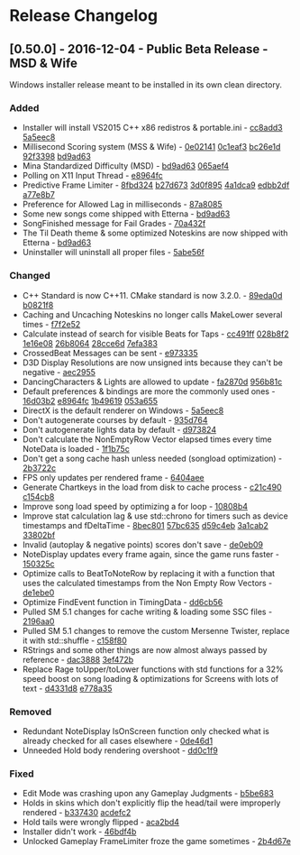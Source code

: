 # Release Changelog


## [0.50.0] - 2016-12-04 - Public Beta Release - MSD & Wife

Windows installer release meant to be installed in its own clean directory.

### Added
- Installer will install VS2015 C++ x86 redistros & portable.ini - [cc8add3](../../commit/cc8add3af0041be3bca33124b2975757fa8fe103) [5a5eec8](../../commit/5a5eec8681705e4d3ecc6b201190b31526fe0808)
- Millisecond Scoring system (MSS & Wife) - [0e02141](../../commit/0e0214155a23570f23bd9a68332dd6f7d30aaf11) [0c1eaf3](../../commit/0c1eaf311c05fcf7e1498f691386df1a505c7aa8) [bc26e1d](../../commit/bc26e1dd2ccda6a317ff9696228676238fe2af7e) [92f3398](../../commit/92f33981e6449141bf07b88bdf5990e11a12ae6f) [bd9ad63](../../commit/bd9ad635bbb65ba6b1b1568d103ec6bb0050f4b0)
- Mina Standardized Difficulty (MSD) - [bd9ad63](../../commit/bd9ad635bbb65ba6b1b1568d103ec6bb0050f4b0) [065aef4](../../commit/065aef43d98e8dcf3738028b3d533e756af159ed)
- Polling on X11 Input Thread - [e8964fc](../../commit/e8964fcb5753ba9734ed978e8950f4a7af31acb9)
- Predictive Frame Limiter - [8fbd324](../../commit/8fbd32486587ae5bfaf7e9386a8ba5c81fb5d45f) [b27d673](../../commit/b27d673159969efbe94ea4a4540c0f5e42886b0c) [3d0f895](../../commit/3d0f8955f419d9dce968aff57d6d588a27e57201) [4a1dca9](../../commit/4a1dca90bd321c25367b2f2ed0957ccb0fe4774b) [edbb2df](../../commit/edbb2df59893a942cd9d76f6935c4e9edd03fda9) [a77e8b7](../../commit/a77e8b7af40aaf12f3f573d77e122ac0c96375dc)
- Preference for Allowed Lag in milliseconds - [87a8085](../../commit/87a80858e21969ea52bcda603503cd29b3876a28)
- Some new songs come shipped with Etterna - [bd9ad63](../../commit/bd9ad635bbb65ba6b1b1568d103ec6bb0050f4b0)
- SongFinished message for Fail Grades - [70a432f](../../commit/70a432f58be30ff2a02d786d6141dc8d038f5766)
- The Til Death theme & some optimized Noteskins are now shipped with Etterna - [bd9ad63](../../commit/bd9ad635bbb65ba6b1b1568d103ec6bb0050f4b0)
- Uninstaller will uninstall all proper files - [5abe56f](../../commit/5abe56f64b7d07328f23aae5f1e61bbdce535fe3)
### Changed
- C++ Standard is now C++11. CMake standard is now 3.2.0. - [89eda0d](../../commit/89eda0d5c1d5efbf13bc8f8e447565a093dacce1) [b0821f8](../../commit/b0821f858c328c4f4793ce8b2a3d7b8a8bd23839)
- Caching and Uncaching Noteskins no longer calls MakeLower several times - [f7f2e52](../../commit/f7f2e52a1a2c605cbf96bbfea9ce5d25010ae11e)
- Calculate instead of search for visible Beats for Taps - [cc491ff](../../commit/cc491ff538bbaf8de99c83ffd6228931d58aa3d2) [028b8f2](../../commit/028b8f2ee3f1a8d5e3d9c60cba1ea06cd0f51072) [1e16e08](../../commit/1e16e087f43655780508749ed892ebcd1ac36084) [26b8064](../../commit/26b80644b59bce730b793bdd22cc401ad14531ba) [28cce6d](../../commit/28cce6dbd244894b011b14be6c52168a0bd9581c) [7efa383](../../commit/7efa3834adee23242e1b4c7a8d504870d762c4d0)
- CrossedBeat Messages can be sent - [e973335](../../commit/e973335c4a877814c8363f2a32b7e45c8a854bc9)
- D3D Display Resolutions are now unsigned ints because they can't be negative - [aec2955](../../commit/aec295548e28ffc46a3d0f212c92a8bc8b6b410d)
- DancingCharacters & Lights are allowed to update - [fa2870d](../../commit/fa2870d7c32d3dc1a9fc139cdbbcd4295434748f) [956b81c](../../commit/956b81c6357ce625bd3dbead9a52900ae0c49862)
- Default preferences & bindings are more the commonly used ones - [16d03b2](../../commit/16d03b212440002ab4a6292fcc28f59818070d67) [e8964fc](../../commit/e8964fCB5753BA9734ed978e8950f4a7af31acb9) [1b49619](../../commit/1b496196d8a98b9b9996d1e88242f93919d213bb) [053a655](../../commit/053a655f2a43f0aa6eaffa1b6061074c79391c58)
- DirectX is the default renderer on Windows - [5a5eec8](../../commit/5a5eec8681705e4d3ecc6b201190b31526fe0808)
- Don't autogenerate courses by default - [935d764](../../commit/935d764d24e70c1286e7612029794355ad954f35)
- Don't autogenerate lights data by default - [d973824](../../commit/d9738246f231f1364be43a20289d7c001bf7b270)
- Don't calculate the NonEmptyRow Vector elapsed times every time NoteData is loaded - [1f1b75c](../../commit/1f1b75c102c8cc74c9f0050639c6a05ecaf1c8b0)
- Don't get a song cache hash unless needed (songload optimization) - [2b3722c](../../commit/2b3722ccdbdffe2ee1d3c3f0b2a442c98a020cf7)
- FPS only updates per rendered frame - [6404aee](../../commit/6404aeef183b5a74fbb261d90c98a5bea1b8be28)
- Generate Chartkeys in the load from disk to cache process - [c21c490](../../commit/c21c4909ca9c2cf087a46247db924dde60ea5466) [c154cb8](../../commit/c154cb87c6af0ecef6e046ab93c2fc5cc0eb42e6)
- Improve song load speed by optimizing a for loop - [10808b4](../../commit/10808b4b707c4e2908e0ffffd3af618f6606bb73)
- Improve stat calculation lag & use std::chrono for timers such as device timestamps and fDeltaTime - [8bec801](../../commit/8bec801c67bb4a70ad8919ceec57aade10b08bfc) [57bc635](../../commit/57bc63571aead7b8bfdbf8c06faffe8a6058cd3b) [d59c4eb](../../commit/d59c4ebc9af13992422af7f39cb8d08aebb2bbe4) [3a1cab2](../../commit/3a1cab21551e4c45A21801FAb7906d052327794e) [33802bf](../../commit/33802BF5104a2fc0e469c85d49a05a076d9a281c)
- Invalid (autoplay & negative points) scores don't save - [de0eb09](../../commit/de0eb0947dbe3699aa8becbd37c4f629ba49e92a)
- NoteDisplay updates every frame again, since the game runs faster - [150325c](../../commit/150325ca733e0765099a934bf91ee8ef7ec0b771)
- Optimize calls to BeatToNoteRow by replacing it with a function that uses the calculated timestamps from the Non Empty Row Vectors - [de1ebe0](../../commit/DE1EBE095C44dbc951c34292e24d3fd3ff6296aa)
- Optimize FindEvent function in TimingData - [dd6cb56](../../commit/dd6cb560b5699b44247f0167f6d90888213c19b8)
- Pulled SM 5.1 changes for cache writing & loading some SSC files - [2196aa0](../../commit/2196aa00de6a75f1cecbb76f2b74e95d055263cb)
- Pulled SM 5.1 changes to remove the custom Mersenne Twister, replace it with std::shuffle - [c158f80](../../commit/c158f80bd5e745a0ee89162a997965650e5e17b2)
- RStrings and some other things are now almost always passed by reference - [dac3888](../../commit/dac3888b71d368dbcbf3bca520f8b511afe43070) [3ef472b](../../commit/3ef472bcca457f04e006c856640ef4f8104beefd)
- Replace Rage toUpper/toLower functions with std functions for a 32% speed boost on song loading & optimizations for Screens with lots of text - [d4331d8](../../commit/d4331d806df4fd2ce2d3748684ec2e2c140e856d) [e778a35](../../commit/e778a359c418d3c3e8618de270e4e52cbd937e6e)
### Removed
- Redundant NoteDisplay IsOnScreen function only checked what is already checked for all cases elsewhere - [0de46d1](../../commit/0de46d1737515665aa52efb8c172008fa9ce553a) 
- Unneeded Hold body rendering overshoot - [dd0c1f9](../../commit/dd0c1f9023bbf37f7b1634dfc61054e4100ff3d7)
### Fixed
- Edit Mode was crashing upon any Gameplay Judgments - [b5be683](../../commit/b5be683a86fa17b192d261357892c6d28a3648ad)
- Holds in skins which don't explicitly flip the head/tail were improperly rendered - [b337430](../../commit/b33743081eee80693a7cd320ba6d7d6809887e7f) [acdefc2](../../commit/acdefc2805c134cfec7396ff9b45f70945035f10)
- Hold tails were wrongly flipped - [aca2bd4](../../commit/aca2bd4fc3b4475f22bf91287dfa0ca4f2f5489c)
- Installer didn't work - [46bdf4b](../../commit/46bdF4BD7DFED965135e481dfbf395816aa3f1a2)
- Unlocked Gameplay FrameLimiter froze the game sometimes - [2b4d67e](../../commit/2b4d67e0c075f6f4a54247602d020a06891f03dc)